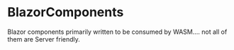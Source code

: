 # BlazorComponents
Blazor components primarily written to be consumed by WASM.... not all of them are Server friendly.
